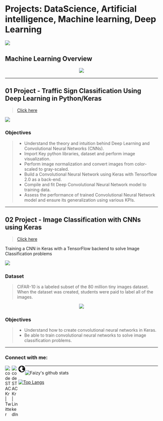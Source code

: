 # Projects: DataScience, Artificial intelligence, Machine learning, Deep Learning

<img src="https://github.com/mohd-faizy/Projects_DS_AI_ML_DL_RL/blob/main/Projects_png/head_png.png">

## Machine Learning Overview

<p align="center" width="100%">
    <img width="65%" src="https://github.com/mohd-faizy/Projects_DS_AI_ML_DL_RL/blob/main/Projects_png/01.jpg"> 
</p>

---
## 01 Project - Traffic Sign Classification Using Deep Learning in Python/Keras 

>[Click here](https://github.com/mohd-faizy/01P_Project_Deep_Learning_for_Traffic_Sign_Classification)

<img src="https://miro.medium.com/max/3240/1*7bnej5JYaGK4aPAFvuY-0g.png">

### Objectives

> - Understand the theory and intuition behind Deep Learning and Convolutional Neural Networks (CNNs).
> - Import Key python libraries, dataset and perform image visualization.
> - Perform image normalization and convert images from color-scaled to gray-scaled. 
> - Build a Convolutional Neural Network using Keras with Tensorflow 2.0 as a back-end.
> - Compile and fit Deep Convolutional Neural Network model to training data.
> - Assess the performance of trained Convolutional Neural Network model and ensure its generalization using various KPIs.

---

## 02 Project - Image Classification with CNNs using Keras

>[Click here](https://github.com/mohd-faizy/02P_Project_Image_Classification_with_CNNs_using_Keras)

Training  a CNN in Keras with a TensorFlow backend to solve Image Classification problems

<img src='https://miro.medium.com/max/700/1*1wDoZyhXhGvkfqpO0k0y6g.png'>

### Dataset
> CIFAR-10 is a labeled subset of the 80 million tiny images dataset. When the dataset was created, students were paid to label all of the images.
<center><img src='https://blog.kickview.com/content/images/size/w2000/2016/12/cfar-1.jpg'></center>

### Objectives

> - Understand how to create convolutional neural networks in Keras.
> - Be able to train convolutional neural networks to solve image classification problems.


---

### Connect with me:


[<img align="left" alt="codeSTACKr | Twitter" width="22px" src="https://cdn.jsdelivr.net/npm/simple-icons@v3/icons/twitter.svg" />][twitter]
[<img align="left" alt="codeSTACKr | LinkedIn" width="22px" src="https://cdn.jsdelivr.net/npm/simple-icons@v3/icons/linkedin.svg" />][linkedin]
[<img align="left" alt="codeSTACKr.com" width="22px" src="https://raw.githubusercontent.com/iconic/open-iconic/master/svg/globe.svg" />][StackExchange AI]

[twitter]: https://twitter.com/F4izy
[linkedin]: https://www.linkedin.com/in/faizy-mohd-836573122/
[StackExchange AI]: https://ai.stackexchange.com/users/36737/cypher


---


![Faizy's github stats](https://github-readme-stats.vercel.app/api?username=mohd-faizy&show_icons=true)


[![Top Langs](https://github-readme-stats.vercel.app/api/top-langs/?username=mohd-faizy&layout=compact)](https://github.com/mohd-faizy/github-readme-stats)
